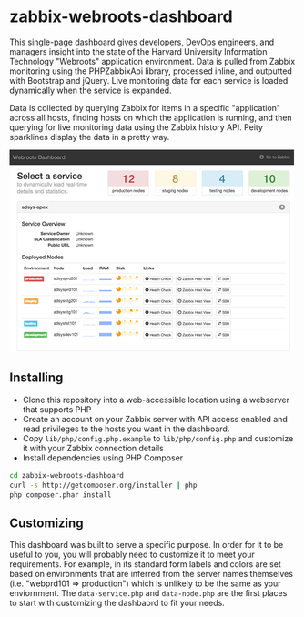 zabbix-webroots-dashboard
=========================

This single-page dashboard gives developers, DevOps engineers, and managers insight into the state of the Harvard
University Information Technology "Webroots" application environment.  Data is pulled from Zabbix monitoring using
the PHPZabbixApi library, processed inline, and outputted with Bootstrap and jQuery.  Live monitoring data for each
service is loaded dynamically when the service is expanded.

Data is collected by querying Zabbix for items in a specific "application" across all hosts, finding hosts on which
the application is running, and then querying for live monitoring data using the Zabbix history API.  Peity sparklines
display the data in a pretty way.

![screenshot](lib/screenshot.png "Screenshot")

Installing
----------
- Clone this repository into a web-accessible location using a webserver that supports PHP
- Create an account on your Zabbix server with API access enabled and read privileges to the hosts you want in the dashboard.
- Copy `lib/php/config.php.example` to `lib/php/config.php` and customize it with your Zabbix connection details
- Install dependencies using PHP Composer
```bash
cd zabbix-webroots-dashboard
curl -s http://getcomposer.org/installer | php
php composer.phar install
```

Customizing
-----------
This dashboard was built to serve a specific purpose. In order for it to be useful to you, you will probably need to customize it to meet your requirements. For example, in its standard form labels and colors are set based on environments that are inferred from the server names themselves (i.e. "webprd101 => production") which is unlikely to be the same as your enviornment.  The `data-service.php` and `data-node.php` are the first places to start with customizing the dashbaord to fit your needs.
